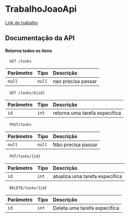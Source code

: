 # TrabalhoJoaoApi

<a href="https://drive.google.com/file/d/1s1skBk_mD48qpY2vsfG6fm9gPSD1_ijl/view?usp=sharing">Link do trabalho </a>


## Documentação da API

#### Retorna todos os itens

```http
  GET /tasks
```

| Parâmetro   | Tipo       | Descrição                           |
| :---------- | :--------- | :---------------------------------- |
| `null`   | `null`   | nao precisa passar|



```http
  GET /tasks/${id}
```

| Parâmetro   | Tipo       | Descrição                                   |
| :---------- | :--------- | :------------------------------------------ |
| `id`      | `int` | retorna uma tarefa especifica |





```http
  POST/tasks
```

| Parâmetro   | Tipo       | Descrição                                   |
| :---------- | :--------- | :------------------------------------------ |
| `null`      | `null` | Não precisa passar |





```http
  PUT/tasks/{id}
```

| Parâmetro   | Tipo       | Descrição                                   |
| :---------- | :--------- | :------------------------------------------ |
| `id`      | `int` | atualiza uma tarefa especifica |




```http
  DELETE/tasks/{id}
```

| Parâmetro   | Tipo       | Descrição                                   |
| :---------- | :--------- | :------------------------------------------ |
| `id`      | `int` | Deleta uma tarefa especifica |
